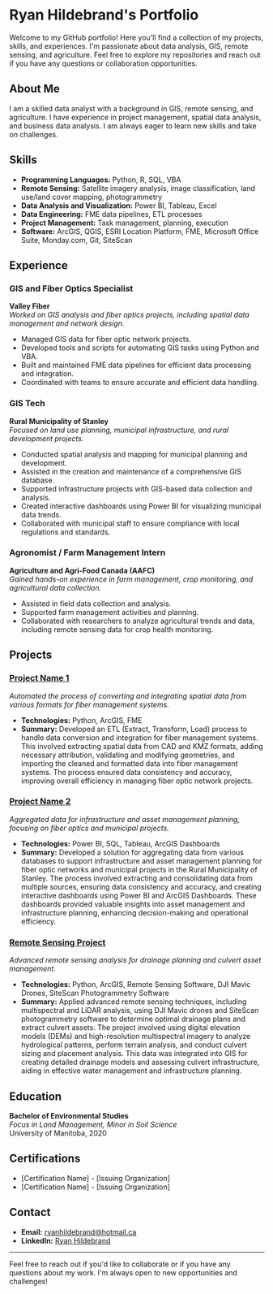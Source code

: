 # Ryan Hildebrand's Portfolio

Welcome to my GitHub portfolio! Here you'll find a collection of my projects, skills, and experiences. I'm passionate about data analysis, GIS, remote sensing, and agriculture. Feel free to explore my repositories and reach out if you have any questions or collaboration opportunities.

## About Me

I am a skilled data analyst with a background in GIS, remote sensing, and agriculture. I have experience in project management, spatial data analysis, and business data analysis. I am always eager to learn new skills and take on challenges.

## Skills

- **Programming Languages:** Python, R, SQL, VBA
- **Remote Sensing:** Satellite imagery analysis, image classification, land use/land cover mapping, photogrammetry
- **Data Analysis and Visualization:** Power BI, Tableau, Excel
- **Data Engineering:** FME data pipelines, ETL processes
- **Project Management:** Task management, planning, execution
- **Software:** ArcGIS, QGIS, ESRI Location Platform, FME, Microsoft Office Suite, Monday.com, Git, SiteScan

## Experience

### GIS and Fiber Optics Specialist
**Valley Fiber**  
*Worked on GIS analysis and fiber optics projects, including spatial data management and network design.*

- Managed GIS data for fiber optic network projects.
- Developed tools and scripts for automating GIS tasks using Python and VBA.
- Built and maintained FME data pipelines for efficient data processing and integration.
- Coordinated with teams to ensure accurate and efficient data handling.

### GIS Tech
**Rural Municipality of Stanley**  
*Focused on land use planning, municipal infrastructure, and rural development projects.*

- Conducted spatial analysis and mapping for municipal planning and development.
- Assisted in the creation and maintenance of a comprehensive GIS database.
- Supported infrastructure projects with GIS-based data collection and analysis.
- Created interactive dashboards using Power BI for visualizing municipal data trends.
- Collaborated with municipal staff to ensure compliance with local regulations and standards.

### Agronomist / Farm Management Intern
**Agriculture and Agri-Food Canada (AAFC)**  
*Gained hands-on experience in farm management, crop monitoring, and agricultural data collection.*

- Assisted in field data collection and analysis.
- Supported farm management activities and planning.
- Collaborated with researchers to analyze agricultural trends and data, including remote sensing data for crop health monitoring.

## Projects

### [Project Name 1](https://github.com/yourusername/projectname1)
*Automated the process of converting and integrating spatial data from various formats for fiber management systems.*

- **Technologies:** Python, ArcGIS, FME
- **Summary:** Developed an ETL (Extract, Transform, Load) process to handle data conversion and integration for fiber management systems. This involved extracting spatial data from CAD and KMZ formats, adding necessary attribution, validating and modifying geometries, and importing the cleaned and formatted data into fiber management systems. The process ensured data consistency and accuracy, improving overall efficiency in managing fiber optic network projects.

### [Project Name 2](https://github.com/yourusername/projectname2)
*Aggregated data for infrastructure and asset management planning, focusing on fiber optics and municipal projects.*

- **Technologies:** Power BI, SQL, Tableau, ArcGIS Dashboards
- **Summary:** Developed a solution for aggregating data from various databases to support infrastructure and asset management planning for fiber optic networks and municipal projects in the Rural Municipality of Stanley. The process involved extracting and consolidating data from multiple sources, ensuring data consistency and accuracy, and creating interactive dashboards using Power BI and ArcGIS Dashboards. These dashboards provided valuable insights into asset management and infrastructure planning, enhancing decision-making and operational efficiency.

### [Remote Sensing Project](https://github.com/yourusername/remotesensingproject)
*Advanced remote sensing analysis for drainage planning and culvert asset management.*

- **Technologies:** Python, ArcGIS, Remote Sensing Software, DJI Mavic Drones, SiteScan Photogrammetry Software
- **Summary:** Applied advanced remote sensing techniques, including multispectral and LiDAR analysis, using DJI Mavic drones and SiteScan photogrammetry software to determine optimal drainage plans and extract culvert assets. The project involved using digital elevation models (DEMs) and high-resolution multispectral imagery to analyze hydrological patterns, perform terrain analysis, and conduct culvert sizing and placement analysis. This data was integrated into GIS for creating detailed drainage models and assessing culvert infrastructure, aiding in effective water management and infrastructure planning.

## Education

**Bachelor of Environmental Studies**  
*Focus in Land Management, Minor in Soil Science*  
University of Manitoba, 2020  

## Certifications

- [Certification Name] - [Issuing Organization]
- [Certification Name] - [Issuing Organization]

## Contact

- **Email:** [ryanhildebrand@hotmail.ca](mailto:ryanhildebrand@hotmail.ca)
- **LinkedIn:** [Ryan Hildebrand](https://www.linkedin.com/in/ryan-hildebrand-419b97255/)


---

Feel free to reach out if you'd like to collaborate or if you have any questions about my work. I'm always open to new opportunities and challenges!
